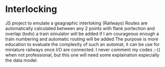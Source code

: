 # Interlocking
JS project to emulate a geagraphic interloking (Railways)
Routes are automatically calculated between any 2 points with flank portection and overlap (todo)
a train simulator will be added
if I am courageous enough a train numbering and automatic routing will be added
The purpose is more education to evaluate the complexity of such an automat, it can be use for miniature railways once I/O are connected.
I never comment my codes ;-(( when not professional, but this one will need some explaination especially the data model. 
